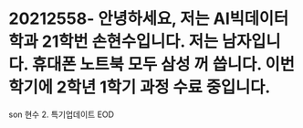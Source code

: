 # 20212558- 안녕하세요, 저는 AI빅데이터학과 21학번 손현수입니다. 저는 남자입니다. 휴대폰 노트북 모두 삼성 꺼 씁니다. 이번학기에 2학년 1학기 과정 수료 중입니다.
son 현수
2. 특기업데이트
EOD
